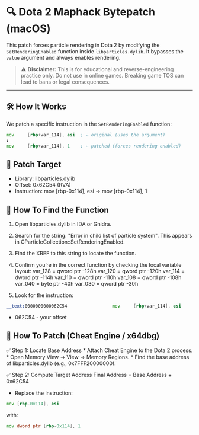# 🔍 Dota 2 Maphack Bytepatch (macOS)

This patch forces particle rendering in Dota 2 by modifying the `SetRenderingEnabled` function inside `libparticles.dylib`. It bypasses the `value` argument and always enables rendering.

> ⚠️ **Disclaimer:** This is for educational and reverse-engineering practice only. Do not use in online games. Breaking game TOS can lead to bans or legal consequences.

---

## 🛠️ How It Works

We patch a specific instruction in the `SetRenderingEnabled` function:

```asm
mov     [rbp+var_114], esi  ; ← original (uses the argument)
↓
mov     [rbp+var_114], 1    ; ← patched (forces rendering enabled)
```

## 📍 Patch Target
* Library: libparticles.dylib
* Offset: 0x62C54 (RVA)
* Instruction: mov [rbp-0x114], esi → mov [rbp-0x114], 1

## 🔬 How To Find the Function
  1.	Open libparticles.dylib in IDA or Ghidra.
  2.	Search for the string: "Error in child list of particle system". This appears in CParticleCollection::SetRenderingEnabled.
  3.	Find the XREF to this string to locate the function.
  4.	Confirm you’re in the correct function by checking the local variable layout:
    	var_128 = qword ptr -128h
    	var_120 = qword ptr -120h
    	var_114 = dword ptr -114h
    	var_110 = qword ptr -110h
    	var_108 = qword ptr -108h
    	var_040 = byte  ptr -40h
    	var_030 = qword ptr -30h

  5.	Look for the instruction:
  ```asm
  __text:0000000000062C54                 mov     [rbp+var_114], esi
```
* 062C54 - your offset
## 🧩 How To Patch (Cheat Engine / x64dbg)

✅ Step 1: Locate Base Address
	* Attach Cheat Engine to the Dota 2 process.
	* Open Memory View → View → Memory Regions.
	* Find the base address of libparticles.dylib (e.g., 0x7FFF20000000).

✅ Step 2: Compute Target Address
Final Address = Base Address + 0x62C54
* Replace the instruction:
 ```asm
 mov [rbp-0x114], esi
```

 with:
 ```asm
 mov dword ptr [rbp-0x114], 1
```
